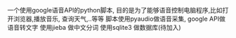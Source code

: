 一个使用google语音API的python脚本, 目的是为了能够语音控制电脑程序,比如打开浏览器,播放音乐, 查询天气,..等等
脚本使用pyaudio做语音采集, 
google API做语音转文字
使用jieba 做中文分词
使用sqlite3 做数据库(待加入)

